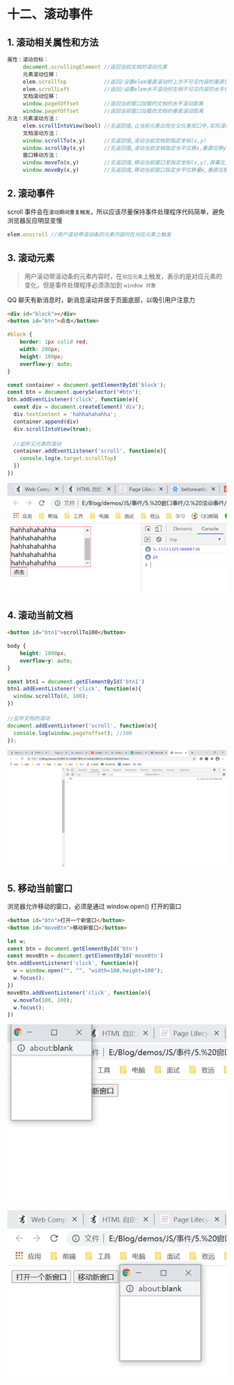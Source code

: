 # 十二、滚动事件

## 1. 滚动相关属性和方法

```js
属性：滚动目标：
     document.scrollingElement //返回当前文档的滚动元素
     元素滚动位移：
     elem.scrollTop            //返回/设置elem垂直滚动时上方不可见内容的垂直位移
     elem.scrollLeft           //返回/设置elem水平滚动时左侧不可见内容的水平位移
     文档滚动位移：
     window.pageXOffset        //返回当前窗口加载的文档的水平滚动距离
     window.pageYOffset        //返回当前窗口加载的文档的垂直滚动距离
方法：元素滚动方法：
     elem.scrollIntoView(bool) //无返回值,让当前元素出现在父元素视口中,实际滚动的是父元素(true:当前元素顶部与父元素视口顶部平齐,false:当前元素底部与父元素视口底部平齐)
     文档滚动方法：
     window.scrollTo(x,y)      //无返回值,滚动当前文档到指定坐标(x,y)
     window.scrollBy(x,y)      //无返回值,滚动当前文档指定水平位移x,垂直位移y
     窗口移动方法：
     window.moveTo(x,y)        //无返回值,移动当前窗口至指定坐标(x,y),屏幕左上角为圆心
     window.moveBy(x,y)        //无返回值,移动当前窗口指定水平位移量x,垂直位移量y
```

## 2. 滚动事件

scroll 事件会在`滚动期间重复触发`，所以应该尽量保持事件处理程序代码简单，避免浏览器反应明显变慢

```js
elem.onscroll //用户滚动带滚动条的元素内容时在对应元素上触发
```

## 3. 滚动元素

> 用户滚动带滚动条的元素内容时，在`对应元素`上触发，表示的是对应元素的变化，但是事件处理程序必须添加到 `window 对象`

QQ 聊天有新消息时，新消息滚动并居于页面底部，以吸引用户注意力

```html
<div id="block"></div>
<button id="btn">点击</button>
```

```css
#block {
    border: 1px solid red;
    width: 200px;
    height: 100px;
    overflow-y: auto;
}
```

```js
const container = document.getElementById('block');
const btn = document.querySelector("#btn");
btn.addEventListener('click', function(e){
  const div = document.createElement('div');
  div.textContent = 'hahhahahahha';
  container.append(div)
  div.scrollIntoView(true);

  //监听父元素的滚动
  container.addEventListener('scroll', function(e){
    console.log(e.target.scrollTop)
  })
})
```

![滚动元素](https://github.com/yuyuyuzhang/Blog/blob/master/images/JS/%E4%BA%8B%E4%BB%B6/%E6%BB%9A%E5%8A%A8%E5%85%83%E7%B4%A0.png)

## 4. 滚动当前文档

```html
<button id="btn1">scrollTo100</button>
```

```css
body {
    height: 1000px;
    overflow-y: auto;
}
```

```js
const btn1 = document.getElementById('btn1')
btn1.addEventListener('click', function(e){
  window.scrollTo(0, 100); 
})

//监听文档的滚动
document.addEventListener('scroll', function(e){
  console.log(window.pageYoffset); //100
});
```

![滚动当前文档](https://github.com/yuyuyuzhang/Blog/blob/master/images/JS/%E4%BA%8B%E4%BB%B6/%E6%BB%9A%E5%8A%A8%E5%BD%93%E5%89%8D%E6%96%87%E6%A1%A3.png)

## 5. 移动当前窗口

浏览器允许移动的窗口，必须是通过 window.open() 打开的窗口

```html
<button id="btn">打开一个新窗口</button>
<button id="moveBtn">移动新窗口</button>
```

```js
let w;
const btn = document.getElementById('btn')
const moveBtn = document.getElementById('moveBtn')
btn.addEventListener('click', function(e){
  w = window.open("", "", "width=100,height=100");      
  w.focus();
})
moveBtn.addEventListener('click', function(e){
  w.moveTo(100, 100);        
  w.focus();
})
```

![移动当前窗口1](https://github.com/yuyuyuzhang/Blog/blob/master/images/JS/%E4%BA%8B%E4%BB%B6/%E7%A7%BB%E5%8A%A8%E5%BD%93%E5%89%8D%E7%AA%97%E5%8F%A31.png)

![移动当前窗口2](https://github.com/yuyuyuzhang/Blog/blob/master/images/JS/%E4%BA%8B%E4%BB%B6/%E7%A7%BB%E5%8A%A8%E5%BD%93%E5%89%8D%E7%AA%97%E5%8F%A32.png)
